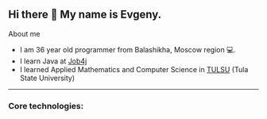 ## Hi there 👋 My name is Evgeny.

About me

- I am 36 year old programmer from Balashikha, Moscow region :computer:.
- I learn Java at [Job4j](https://job4j.ru/)
- I learned Applied Mathematics and Computer Science in [TULSU](https://tulsu.ru/en/about) (Tula State University)

** **
### Core technologies:



<!--
**Ivgenium/Ivgenium** is a ✨ _special_ ✨ repository because its `README.md` (this file) appears on your GitHub profile.

Here are some ideas to get you started:

- 🔭 I’m currently working on ...
- 🌱 I’m currently learning ...
- 👯 I’m looking to collaborate on ...
- 🤔 I’m looking for help with ...
- 💬 Ask me about ...
- 📫 How to reach me: ...
- 😄 Pronouns: ...
- ⚡ Fun fact: ...
-->
